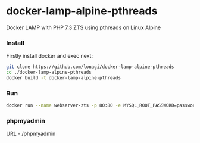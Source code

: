 # docker-lamp-alpine-pthreads
Docker LAMP with PHP 7.3 ZTS using pthreads on Linux Alpine

### Install

Firstly install docker and exec next:

```sh
git clone https://github.com/lonagi/docker-lamp-alpine-pthreads
cd ./docker-lamp-alpine-pthreads
docker build -t docker-lamp-alpine-pthreads

```

### Run

```sh
docker run --name webserver-zts -p 80:80 -e MYSQL_ROOT_PASSWORD=password docker-lamp-alpine-pthreads

```

### phpmyadmin

URL - /phpmyadmin